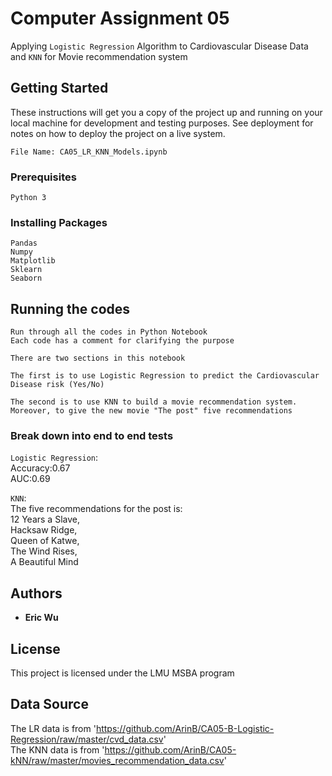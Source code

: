 # Computer Assignment 05 

Applying `Logistic Regression` Algorithm to Cardiovascular Disease Data and `KNN` for Movie recommendation system

## Getting Started

These instructions will get you a copy of the project up and running on your local machine for development and testing purposes. See deployment for notes on how to deploy the project on a live system.

```
File Name: CA05_LR_KNN_Models.ipynb
```

### Prerequisites

```
Python 3
```

### Installing Packages

```
Pandas
Numpy
Matplotlib
Sklearn
Seaborn
```

## Running the codes

```
Run through all the codes in Python Notebook
Each code has a comment for clarifying the purpose

There are two sections in this notebook

The first is to use Logistic Regression to predict the Cardiovascular Disease risk (Yes/No)

The second is to use KNN to build a movie recommendation system. 
Moreover, to give the new movie "The post" five recommendations
```

### Break down into end to end tests

`Logistic Regression`:\
Accuracy:0.67\
AUC:0.69

`KNN`:\
The five recommendations for the post is:\
12 Years a Slave,\
Hacksaw Ridge,\
Queen of Katwe,\
The Wind Rises,\
A Beautiful Mind


## Authors

* **Eric Wu** 

## License

This project is licensed under the LMU MSBA program

## Data Source

The LR data is from 'https://github.com/ArinB/CA05-B-Logistic-Regression/raw/master/cvd_data.csv' \
The KNN data is from 'https://github.com/ArinB/CA05-kNN/raw/master/movies_recommendation_data.csv'
